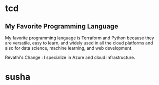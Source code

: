 # tcd

## My Favorite Programming Language

My favorite programming language is Terraform and Python because they are versatile, easy to learn, and widely used in all the cloud platforms and also for data science, machine learning, and web development.


Revathi's Change : I specialize in Azure and cloud infrastructure.

# susha
